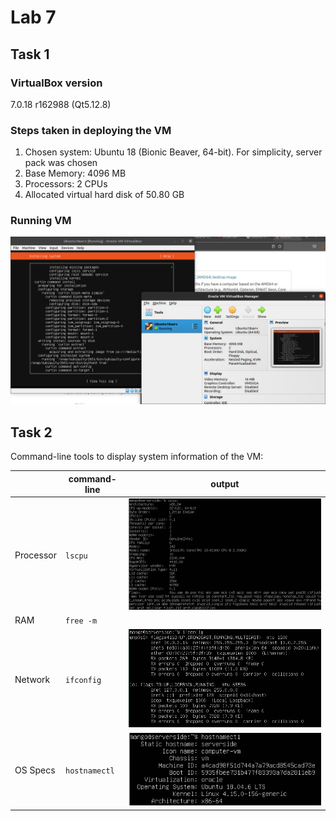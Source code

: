 # Lab 7

## Task 1

### VirtualBox version
7.0.18 r162988 (Qt5.12.8)

### Steps taken in deploying the VM
1. Chosen system: Ubuntu 18 (Bionic Beaver, 64-bit). For simplicity, server pack was chosen
2. Base Memory: 4096 MB
3. Processors: 2 CPUs
4. Allocated virtual hard disk of 50.80 GB

### Running VM

![VM](screenshots/VM.png)



## Task 2

Сommand-line tools to display system information of the VM:

| | command-line  | output|
|-|---------------|-------|
|Processor| ```lscpu```| ![cpu](screenshots/cpu.png)|
|RAM |  ```free -m```| |![ram](screenshots/ram.png)|
| Network| ```ifconfig```|![net](screenshots/net.png) |
|   OS Specs | ```hostnamectl```| ![os](screenshots/os.png)|